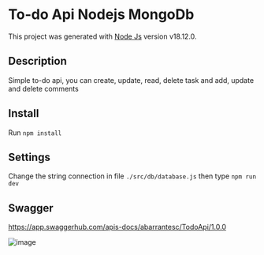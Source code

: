 # To-do Api Nodejs MongoDb
This project was generated with [Node Js](https://nodejs.org/en/) version v18.12.0.

## Description
Simple to-do api, you can create, update, read, delete task and add, update and delete comments

## Install
Run `npm install`

## Settings
Change the string connection in file `./src/db/database.js` then type  `npm run dev`



## Swagger
https://app.swaggerhub.com/apis-docs/abarrantesc/TodoApi/1.0.0


![image](https://user-images.githubusercontent.com/44065280/203175475-984bcf2c-8566-4934-bf87-056100a9ab02.png)
